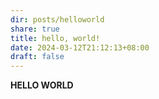 ```yaml
---
dir: posts/helloworld
share: true
title: hello, world!
date: 2024-03-12T21:12:13+08:00
draft: false
---
```

**HELLO WORLD**